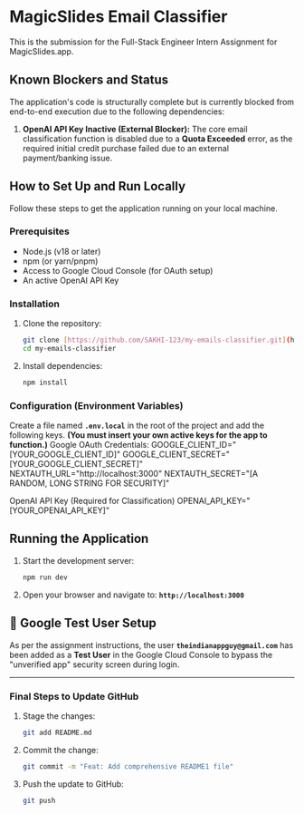 # MagicSlides Email Classifier

This is the submission for the Full-Stack Engineer Intern Assignment for MagicSlides.app.

##  Known Blockers and Status

The application's code is structurally complete but is currently blocked from end-to-end execution due to the following dependencies:

1.  **OpenAI API Key Inactive (External Blocker):** The core email classification function is disabled due to a **Quota Exceeded** error, as the required initial credit purchase failed due to an external payment/banking issue.
   

##  How to Set Up and Run Locally

Follow these steps to get the application running on your local machine.

### Prerequisites
* Node.js (v18 or later)
* npm (or yarn/pnpm)
* Access to Google Cloud Console (for OAuth setup)
* An active OpenAI API Key

### Installation

1.  Clone the repository:
    ```bash
    git clone [https://github.com/SAKHI-123/my-emails-classifier.git](https://github.com/SAKHI-123/my-emails-classifier.git)
    cd my-emails-classifier
    ```
2.  Install dependencies:
    ```bash
    npm install
    ```

### Configuration (Environment Variables)

Create a file named **`.env.local`** in the root of the project and add the following keys. **(You must insert your own active keys for the app to function.)**
Google OAuth Credentials:
GOOGLE_CLIENT_ID="[YOUR_GOOGLE_CLIENT_ID]" GOOGLE_CLIENT_SECRET="[YOUR_GOOGLE_CLIENT_SECRET]" 
NEXTAUTH_URL="http://localhost:3000" 
NEXTAUTH_SECRET="[A RANDOM, LONG STRING FOR SECURITY]"

OpenAI API Key (Required for Classification)
OPENAI_API_KEY="[YOUR_OPENAI_API_KEY]"
## Running the Application

1.  Start the development server:
    ```bash
    npm run dev
    ```
2.  Open your browser and navigate to: **`http://localhost:3000`**

## 🔐 Google Test User Setup

As per the assignment instructions, the user **`theindianappguy@gmail.com`** has been added as a **Test User** in the Google Cloud Console to bypass the "unverified app" security screen during login.

---

### Final Steps to Update GitHub



1.  Stage the changes:
    ```bash
    git add README.md
    ```
2.  Commit the change:
    ```bash
    git commit -m "Feat: Add comprehensive README1 file"
    ```
3.  Push the update to GitHub:
    ```bash
    git push
    ```
